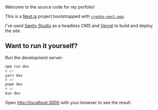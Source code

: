 Welcome to the source code for my porfolio!

This is a [Next.js](https://nextjs.org/) project bootstrapped with [`create-next-app`](https://github.com/vercel/next.js/tree/canary/packages/create-next-app).

I've used [Sanity Studio](https://www.sanity.io/studio) as a headless CMS and [Vercel](https://vercel.com/) to build and deploy the site.

## Want to run it yourself?

Run the development server:

```bash
npm run dev
# or
yarn dev
# or
pnpm dev
# or
bun dev
```

Open [http://localhost:3000](http://localhost:3000) with your browser to see the result.

